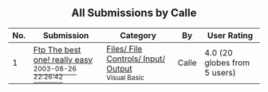﻿<div align="center">

## All Submissions by Calle

</div>

No.  | Submission | Category | By   | User Rating
---- | ---------- | -------- | ---- | -----------
1 | [Ftp The best one\! really easy<br /><sup>2003-08-26 22:26:42</sup>](https://github.com/Planet-Source-Code/calle-ftp-the-best-one-really-easy__1-49664) | [Files/ File Controls/ Input/ Output<br /><sup>Visual Basic</sup>](../ByCategory/files-file-controls-input-output__1-3.md) | Calle | 4.0 (20 globes from 5 users)
